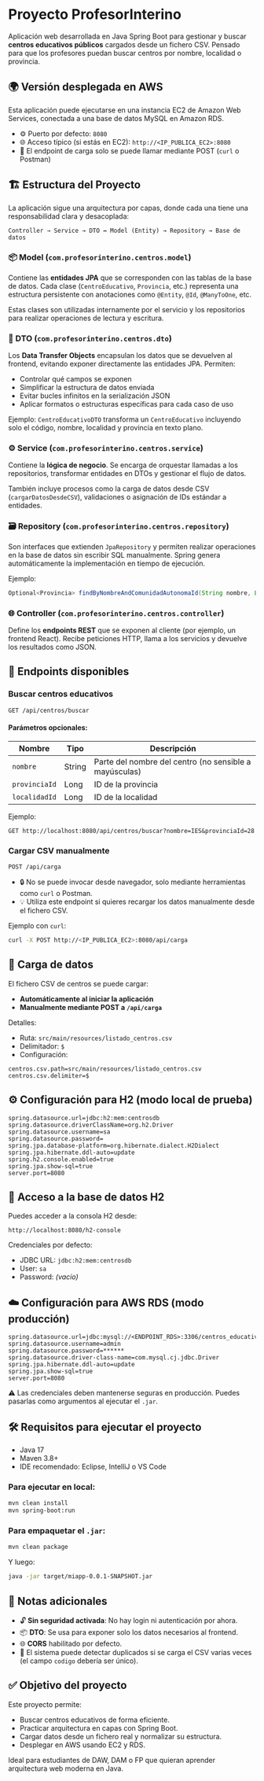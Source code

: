 # Proyecto ProfesorInterino

Aplicación web desarrollada en Java Spring Boot para gestionar y buscar **centros educativos públicos** cargados desde un fichero CSV. Pensado para que los profesores puedan buscar centros por nombre, localidad o provincia.

## 🌍 Versión desplegada en AWS

Esta aplicación puede ejecutarse en una instancia EC2 de Amazon Web Services, conectada a una base de datos MySQL en Amazon RDS.

- ⚙️ Puerto por defecto: `8080`
- 🌐 Acceso típico (si estás en EC2): `http://<IP_PUBLICA_EC2>:8080`
- 🔐 El endpoint de carga solo se puede llamar mediante POST (`curl` o Postman)

## 🏗️ Estructura del Proyecto

La aplicación sigue una arquitectura por capas, donde cada una tiene una responsabilidad clara y desacoplada:

```
Controller → Service → DTO ↔ Model (Entity) → Repository → Base de datos
```

### 📦 Model (`com.profesorinterino.centros.model`)

Contiene las **entidades JPA** que se corresponden con las tablas de la base de datos. Cada clase (`CentroEducativo`, `Provincia`, etc.) representa una estructura persistente con anotaciones como `@Entity`, `@Id`, `@ManyToOne`, etc.

Estas clases son utilizadas internamente por el servicio y los repositorios para realizar operaciones de lectura y escritura.

### 🔄 DTO (`com.profesorinterino.centros.dto`)

Los **Data Transfer Objects** encapsulan los datos que se devuelven al frontend, evitando exponer directamente las entidades JPA. Permiten:

- Controlar qué campos se exponen
- Simplificar la estructura de datos enviada
- Evitar bucles infinitos en la serialización JSON
- Aplicar formatos o estructuras específicas para cada caso de uso

Ejemplo: `CentroEducativoDTO` transforma un `CentroEducativo` incluyendo solo el código, nombre, localidad y provincia en texto plano.

### ⚙️ Service (`com.profesorinterino.centros.service`)

Contiene la **lógica de negocio**. Se encarga de orquestar llamadas a los repositorios, transformar entidades en DTOs y gestionar el flujo de datos.

También incluye procesos como la carga de datos desde CSV (`cargarDatosDesdeCSV`), validaciones o asignación de IDs estándar a entidades.

### 🗃️ Repository (`com.profesorinterino.centros.repository`)

Son interfaces que extienden `JpaRepository` y permiten realizar operaciones en la base de datos sin escribir SQL manualmente. Spring genera automáticamente la implementación en tiempo de ejecución.

Ejemplo:
```java
Optional<Provincia> findByNombreAndComunidadAutonomaId(String nombre, Long comunidadId);
```

### 🌐 Controller (`com.profesorinterino.centros.controller`)

Define los **endpoints REST** que se exponen al cliente (por ejemplo, un frontend React). Recibe peticiones HTTP, llama a los servicios y devuelve los resultados como JSON.

## 🚀 Endpoints disponibles

### Buscar centros educativos
```
GET /api/centros/buscar
```

#### Parámetros opcionales:

| Nombre        | Tipo   | Descripción                                               |
|---------------|--------|-----------------------------------------------------------|
| `nombre`      | String | Parte del nombre del centro (no sensible a mayúsculas)    |
| `provinciaId` | Long   | ID de la provincia                                        |
| `localidadId` | Long   | ID de la localidad                                        |

Ejemplo:
```
GET http://localhost:8080/api/centros/buscar?nombre=IES&provinciaId=28
```

### Cargar CSV manualmente
```
POST /api/carga
```
- 🔒 No se puede invocar desde navegador, solo mediante herramientas como `curl` o Postman.
- 💡 Utiliza este endpoint si quieres recargar los datos manualmente desde el fichero CSV.

Ejemplo con `curl`:
```bash
curl -X POST http://<IP_PUBLICA_EC2>:8080/api/carga
```

## 📁 Carga de datos

El fichero CSV de centros se puede cargar:
- **Automáticamente al iniciar la aplicación**
- **Manualmente mediante POST a `/api/carga`**

Detalles:
- Ruta: `src/main/resources/listado_centros.csv`
- Delimitador: `$`
- Configuración:

```properties
centros.csv.path=src/main/resources/listado_centros.csv
centros.csv.delimiter=$
```

## ⚙️ Configuración para H2 (modo local de prueba)

```properties
spring.datasource.url=jdbc:h2:mem:centrosdb
spring.datasource.driverClassName=org.h2.Driver
spring.datasource.username=sa
spring.datasource.password=
spring.jpa.database-platform=org.hibernate.dialect.H2Dialect
spring.jpa.hibernate.ddl-auto=update
spring.h2.console.enabled=true
spring.jpa.show-sql=true
server.port=8080
```

## 🧪 Acceso a la base de datos H2

Puedes acceder a la consola H2 desde:
```
http://localhost:8080/h2-console
```

Credenciales por defecto:
- JDBC URL: `jdbc:h2:mem:centrosdb`
- User: `sa`
- Password: *(vacío)*

## ☁️ Configuración para AWS RDS (modo producción)

```properties
spring.datasource.url=jdbc:mysql://<ENDPOINT_RDS>:3306/centros_educativos
spring.datasource.username=admin
spring.datasource.password=******  
spring.datasource.driver-class-name=com.mysql.cj.jdbc.Driver
spring.jpa.hibernate.ddl-auto=update
spring.jpa.show-sql=true
server.port=8080
```

⚠️ Las credenciales deben mantenerse seguras en producción. Puedes pasarlas como argumentos al ejecutar el `.jar`.

## 🛠️ Requisitos para ejecutar el proyecto

- Java 17  
- Maven 3.8+  
- IDE recomendado: Eclipse, IntelliJ o VS Code

### Para ejecutar en local:

```bash
mvn clean install
mvn spring-boot:run
```

### Para empaquetar el `.jar`:

```bash
mvn clean package
```

Y luego:

```bash
java -jar target/miapp-0.0.1-SNAPSHOT.jar
```

## 📌 Notas adicionales

- 🔓 **Sin seguridad activada**: No hay login ni autenticación por ahora.
- 📦 **DTO**: Se usa para exponer solo los datos necesarios al frontend.
- 🌐 **CORS** habilitado por defecto.
- 🧹 El sistema puede detectar duplicados si se carga el CSV varias veces (el campo `codigo` debería ser único).

## ✅ Objetivo del proyecto

Este proyecto permite:
- Buscar centros educativos de forma eficiente.
- Practicar arquitectura en capas con Spring Boot.
- Cargar datos desde un fichero real y normalizar su estructura.
- Desplegar en AWS usando EC2 y RDS.

Ideal para estudiantes de DAW, DAM o FP que quieran aprender arquitectura web moderna en Java.
